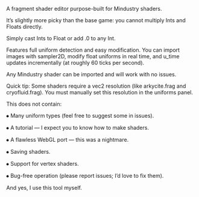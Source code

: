 A fragment shader editor purpose-built for Mindustry shaders.



It’s slightly more picky than the base game: you cannot multiply Ints and Floats directly.

Simply cast Ints to Float or add .0 to any Int.



Features full uniform detection and easy modification. You can import images with sampler2D, modify float uniforms in real time, and u\_time updates incrementally (at roughly 60 ticks per second).



Any Mindustry shader can be imported and will work with no issues.



Quick tip: Some shaders require a vec2 resolution (like arkycite.frag and cryofluid.frag). You must manually set this resolution in the uniforms panel.



This does not contain:



⦁ Many uniform types (feel free to suggest some in issues).



⦁ A tutorial — I expect you to know how to make shaders.



⦁ A flawless WebGL port — this was a nightmare.



⦁ Saving shaders.



⦁ Support for vertex shaders.



⦁ Bug-free operation (please report issues; I’d love to fix them).



And yes, I use this tool myself.

